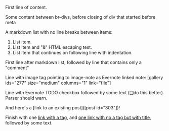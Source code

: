 First line of content.

Some content between br-divs, before closing of div that started before meta

A markdown list with no line breaks between items:

1. List item.
2. List item and "&" HTML escaping test.
3. List item that continues on
   following line with indentation.

First line after markdown list, followed by line that contains only a "comment"

<!--more-->

Line with image tag pointing to image-note as Evernote linked note: [gallery ids="277" size="medium" columns="1" link="file"]

Line with Evernote TODO checkbox followed by some text (&#x2751;do this better). Parser should warn.

And here's a [link to an existing post]([post id="303"])!

Finish with one [link with a tag](http://www.ostricher.com/), and [one link with no a tag but with title](http://www.ostricher.com/ "Ostricher.com site"), followed by some text.